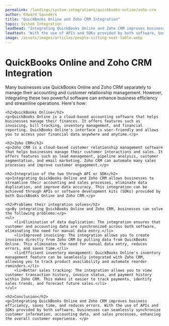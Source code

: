 ```yaml
---
permalink: /landings/system-integrations/quickbooks-online/zoho-crm
author: Edward Saunders
title: "QuickBooks Online and Zoho CRM Integration"
topic: System Integration
leadhead: "Integrating QuickBooks Online and Zoho CRM improves business efficiency, saves time, and reduces errors"
leadtext: "With the use of APIs and SDKs provided by both software, businesses can seamlessly synchronize customer information, accounting data, and sales processes, enhancing the overall customer experience."
image: /assets/images/articles/people-sitting-near-table.webp
---
```

<div class="arttext">	<h1>QuickBooks Online and Zoho CRM Integration</h1>
	<p>Many businesses use QuickBooks Online and Zoho CRM separately to manage their accounting and customer relationship management. However, integrating these two powerful software can enhance business efficiency and streamline operations. Here's how:</p>

	<h2>QuickBooks Online</h2>
	<p>QuickBooks Online is a cloud-based accounting software that helps businesses manage their finances. It offers features such as invoicing, bill tracking, inventory management, and financial reporting. QuickBooks Online's interface is user-friendly and allows you to access your financial data anywhere and anytime.</p>

	<h2>Zoho CRM</h2>
	<p>Zoho CRM is a cloud-based customer relationship management software that helps businesses manage their customer interactions and sales. It offers features such as lead management, pipeline analysis, customer segmentation, and email marketing. Zoho CRM can automate many sales processes and improve customer engagement.</p>

	<h2>Integration of the two through API or SDK</h2>
	<p>Integrating QuickBooks Online and Zoho CRM allows businesses to streamline their accounting and sales processes, eliminate data duplication, and improve data accuracy. This integration can be achieved through APIs or software development kits (SDKs) provided by both QuickBooks Online and Zoho CRM.</p>

	<h2>Problems their integration solves</h2>
	<p>By integrating QuickBooks Online and Zoho CRM, businesses can solve the following problems:</p>
	<ul>
		<li>Elimination of data duplication: The integration ensures that customer and accounting data are synchronized across both software, eliminating the need for manual data entry.</li>
		<li>Improved invoicing: The integration allows you to create invoices directly from Zoho CRM by pulling data from QuickBooks Online. This eliminates the need for manual data entry, reduces errors, and saves time.</li>
		<li>Efficient inventory management: QuickBooks Online's inventory management feature can be seamlessly integrated with Zoho CRM, allowing you to track product availability and automate reorder reminders.</li>
		<li>Better sales tracking: The integration allows you to view customer transaction history, invoice status, and payment history within Zoho CRM. This makes it easier to track payments, identify sales trends, and forecast future sales.</li>
	</ul>

	<h2>Conclusion</h2>
	<p>Integrating QuickBooks Online and Zoho CRM improves business efficiency, saves time, and reduces errors. With the use of APIs and SDKs provided by both software, businesses can seamlessly synchronize customer information, accounting data, and sales processes, enhancing the overall customer experience. </p>
</div>